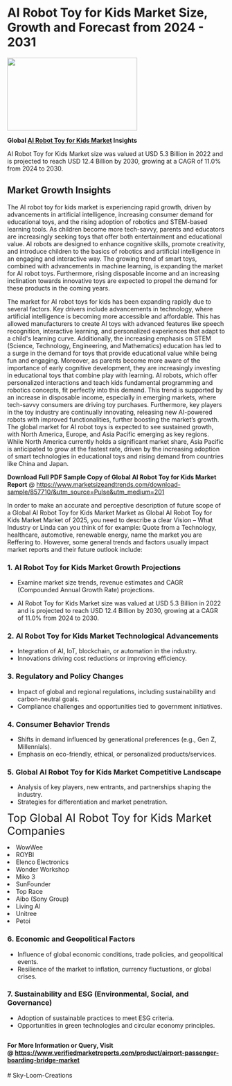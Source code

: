 <H1>AI Robot Toy for Kids Market Size, Growth and Forecast from 2024 - 2031</H1><img class="aligncenter size-medium wp-image-584254" src="https://thirdeyenews.in/wp-content/uploads/2024/09/Global-Market-Research-300x168.jpeg" alt="" width="300" height="168" /><p><strong>Global&nbsp;<a href="https://www.marketsizeandtrends.com/download-sample/857710/&amp;utm_source=Pulse&amp;utm_medium=201">AI Robot Toy for Kids Market</a> Insights</strong></p><p>AI Robot Toy for Kids Market size was valued at USD 5.3 Billion in 2022 and is projected to reach USD 12.4 Billion by 2030, growing at a CAGR of 11.0% from 2024 to 2030.</p><p><h2>Market Growth Insights</h2> <p>The AI robot toy for kids market is experiencing rapid growth, driven by advancements in artificial intelligence, increasing consumer demand for educational toys, and the rising adoption of robotics and STEM-based learning tools. As children become more tech-savvy, parents and educators are increasingly seeking toys that offer both entertainment and educational value. AI robots are designed to enhance cognitive skills, promote creativity, and introduce children to the basics of robotics and artificial intelligence in an engaging and interactive way. The growing trend of smart toys, combined with advancements in machine learning, is expanding the market for AI robot toys. Furthermore, rising disposable income and an increasing inclination towards innovative toys are expected to propel the demand for these products in the coming years. </p> <p>The market for AI robot toys for kids has been expanding rapidly due to several factors. Key drivers include advancements in technology, where artificial intelligence is becoming more accessible and affordable. This has allowed manufacturers to create AI toys with advanced features like speech recognition, interactive learning, and personalized experiences that adapt to a child's learning curve. Additionally, the increasing emphasis on STEM (Science, Technology, Engineering, and Mathematics) education has led to a surge in the demand for toys that provide educational value while being fun and engaging. Moreover, as parents become more aware of the importance of early cognitive development, they are increasingly investing in educational toys that combine play with learning. AI robots, which offer personalized interactions and teach kids fundamental programming and robotics concepts, fit perfectly into this demand. This trend is supported by an increase in disposable income, especially in emerging markets, where tech-savvy consumers are driving toy purchases. Furthermore, key players in the toy industry are continually innovating, releasing new AI-powered robots with improved functionalities, further boosting the market’s growth. The global market for AI robot toys is expected to see sustained growth, with North America, Europe, and Asia Pacific emerging as key regions. While North America currently holds a significant market share, Asia Pacific is anticipated to grow at the fastest rate, driven by the increasing adoption of smart technologies in educational toys and rising demand from countries like China and Japan. </p><p><span class=""><strong>Download Full PDF Sample Copy of Global AI Robot Toy for Kids Market Report</strong> @ <a href="https://www.marketsizeandtrends.com/download-sample/857710/&amp;utm_source=Pulse&amp;utm_medium=201" target="_blank">https://www.marketsizeandtrends.com/download-sample/857710/&amp;utm_source=Pulse&amp;utm_medium=201</a></span></p><p>In order to make an accurate and perceptive description of future scope of a Global&nbsp;AI Robot Toy for Kids Market Market as Global&nbsp;AI Robot Toy for Kids Market Market of 2025, you need to describe a clear Vision &ndash; What Industry or Linda can you think of for example: Quote from a Technology, healthcare, automotive, renewable energy, name the market you are Reffering to. However, some general trends and factors usually impact market reports and their future outlook include:</p><h3>1.&nbsp;<strong>AI Robot Toy for Kids Market Growth Projections</strong></h3><ul><li>Examine market size trends, revenue estimates and CAGR (Compounded Annual Growth Rate) projections.</li><li><p>AI Robot Toy for Kids Market size was valued at USD 5.3 Billion in 2022 and is projected to reach USD 12.4 Billion by 2030, growing at a CAGR of 11.0% from 2024 to 2030.</p></li></ul><h3>2.&nbsp;<strong>AI Robot Toy for Kids Market Technological Advancements</strong></h3><ul><li>Integration of AI, IoT, blockchain, or automation in the industry.</li><li>Innovations driving cost reductions or improving efficiency.</li></ul><h3>3.&nbsp;<strong>Regulatory and Policy Changes</strong></h3><ul><li>Impact of global and regional regulations, including sustainability and carbon-neutral goals.</li><li>Compliance challenges and opportunities tied to government initiatives.</li></ul><h3>4.&nbsp;<strong>Consumer Behavior Trends</strong></h3><ul><li>Shifts in demand influenced by generational preferences (e.g., Gen Z, Millennials).</li><li>Emphasis on eco-friendly, ethical, or personalized products/services.</li></ul><h3>5.&nbsp;<strong>Global AI Robot Toy for Kids Market Competitive Landscape</strong></h3><ul><li>Analysis of key players, new entrants, and partnerships shaping the industry.</li><li>Strategies for differentiation and market penetration.</li></ul><p data-pm-slice="1 1 []"><span style="color: inherit; font-family: inherit; font-size: 25px;">Top Global AI Robot Toy for Kids Market Companies</span></p><div class="" data-test-id=""><p><li>WowWee</li><li> ROYBI</li><li> Elenco Electronics</li><li> Wonder Workshop</li><li> Miko 3</li><li> SunFounder</li><li> Top Race</li><li> Aibo (Sony Group)</li><li> Living AI</li><li> Unitree</li><li> Petoi</li></p></div><h3>6.&nbsp;<strong>Economic and Geopolitical Factors</strong></h3><ul><li>Influence of global economic conditions, trade policies, and geopolitical events.</li><li>Resilience of the market to inflation, currency fluctuations, or global crises.</li></ul><h3>7.&nbsp;<strong>Sustainability and ESG (Environmental, Social, and Governance)</strong></h3><ul><li>Adoption of sustainable practices to meet ESG criteria.</li><li>Opportunities in green technologies and circular economy principles.</li></ul><h2><strong style="font-size: 14px;">For More Information or Query, Visit @&nbsp;</strong><a style="background-color: #ffffff; font-size: 14px;" href="https://www.marketsizeandtrends.com/report/ai-robot-toy-for-kids-market/" target="_blank">https://www.verifiedmarketreports.com/product/airport-passenger-boarding-bridge-market</a></h2># Sky-Loom-Creations

